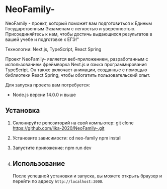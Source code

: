 # NeoFamily-

NeoFamily - проект, который поможет вам подготовиться к Единым Государственным Экзаменам с легкостью и уверенностью. Присоединяйтесь к нам, чтобы достичь выдающихся результатов в вашей учебе и подготовке к ЕГЭ!"

Технологии: Next.js, TypeScript, React Spring

Проект NeoFamily- является веб-приложением, разработанным с использованием фреймворка Next.js и языка программирования TypeScript. Он также включает анимации, созданные с помощью библиотеки React Spring, чтобы обогатить пользовательский опыт.

Для запуска проекта вам потребуется:

- Node.js версии 14.0.0 и выше

## Установка

1. Склонируйте репозиторий на свой компьютер:
   git clone https://github.com/lika-2020/NeoFamily-.git

2. Установите зависимости:
   cd neo-family
   npm install

3. Запустите приложение:
   npm run dev

4. ## Использование
   После успешной установки и запуска, вы можете открыть браузер и перейти по адресу `http://localhost:3000`.
